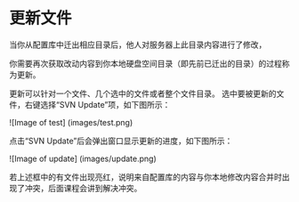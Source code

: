 # 更新文件

当你从配置库中迁出相应目录后，他人对服务器上此目录内容进行了修改，

你需要再次获取改动内容到你本地硬盘空间目录（即先前已迁出的目录）的过程称为更新。

更新可以针对一个文件、几个选中的文件或者整个文件目录。  选中要被更新的文件，右键选择“SVN Update”项，如下图所示：

![Image of test]
(images/test.png)

点击“SVN Update”后会弹出窗口显示更新的进度，如下图所示：

![Image of update]
(images/update.png)

若上述框中的有文件出现亮红，说明来自配置库的内容与你本地修改内容合并时出现了冲突，后面课程会讲到解决冲突。

